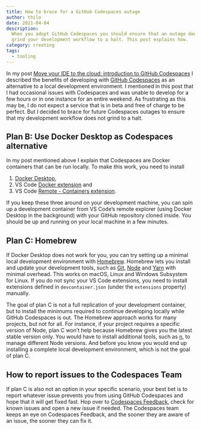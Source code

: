 ```yaml
---
title: How to brace for a GitHub Codespaces outage
author: thilo
date: 2021-04-04
description:
  When you adopt GitHub Codespaces you should ensure that an outage does not
  grind your development workflow to a halt. This post explains how.
category: creating
tags:
  - tooling
---
```


In my post
[Move your IDE to the cloud: introduction to GitHub Codespaces](/posts/introduction-to-github-codespaces)
I described the benefits of developing with
[GitHub Codespaces](https://github.com/features/codespaces) as an alternative to
a local development environment. I mentioned in this post that I had occasional
issues with Codespaces and was unable to develop for a few hours or in one
instance for an entire weekend. As frustrating as this may be, I do not expect a
service that is in beta and free of charge to be perfect. But I decided to brace
for future Codespaces outages to ensure that my development workflow does not
grind to a halt.

## Plan B: Use Docker Desktop as Codespaces alternative

In my post mentioned above I explain that Codespaces are Docker containers that
can be run locally. To make this work, you need to install

1. [Docker Desktop](https://www.docker.com/products/docker-desktop),
1. VS Code
   [Docker extension](https://marketplace.visualstudio.com/items?itemName=ms-azuretools.vscode-docker)
   and
1. VS Code
   [Remote - Containers extension](https://marketplace.visualstudio.com/items?itemName=ms-vscode-remote.remote-containers).

If you keep these three around on your development machine, you can spin up a
development container from VS Code’s remote explorer (using Docker Desktop in
the background) with your GitHub repository cloned inside. You should be up and
running on your local machine in a few minutes.

## Plan C: Homebrew

If Docker Desktop does not work for you, you can try setting up a minimal local
development environment with [Homebrew](https://brew.sh/). Homebrew lets you
install and update your development tools, such as [Git](https://git-scm.com/),
[Node](https://nodejs.org/en/) and [Yarn](https://yarnpkg.com/) with minimal
overhead. This works on macOS, Linux and Windows Subsystem for Linux. If you do
not sync your VS Code extensions, you need to install extensions defined in
`devcontainer.json` (under the `extensions` property) manually.

The goal of plan C is not a full replication of your development container, but
to install the minimums required to continue developing locally while GitHub
Codespaces is out. The Homebrew approach works for many projects, but not for
all. For instance, if your project requires a specific version of Node, plan C
won’t help because Homebrew gives you the latest stable version only. You would
have to install additional tools, such as [n](https://github.com/tj/n), to
manage different Node versions. And before you know you would end up installing
a complete local development environment, which is not the goal of plan C.

## How to report issues to the Codespaces Team

If plan C is also not an option in your specific scenario, your best bet is to
report whatever issue prevents you from using GitHub Codespaces and hope that it
will get fixed fast. Hop over to
[Codespaces Feedback](https://github.com/github/feedback/discussions/categories/codespaces-feedback),
check for known issues and open a new issue if needed. The Codespaces team keeps
an eye on Codespaces Feedback, and the sooner they are aware of an issue, the
sooner they can fix it.
